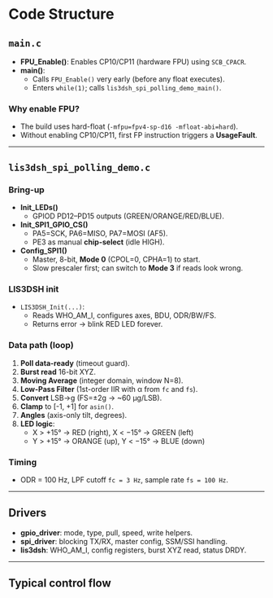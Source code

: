 # Code Structure

## `main.c`
- **FPU_Enable()**: Enables CP10/CP11 (hardware FPU) using `SCB_CPACR`.
- **main()**:
  - Calls `FPU_Enable()` very early (before any float executes).
  - Enters `while(1)`; calls `lis3dsh_spi_polling_demo_main()`.

### Why enable FPU?
- The build uses hard-float (`-mfpu=fpv4-sp-d16 -mfloat-abi=hard`).
- Without enabling CP10/CP11, first FP instruction triggers a **UsageFault**.

---

## `lis3dsh_spi_polling_demo.c`

### Bring-up
- **Init_LEDs()**
  - GPIOD PD12–PD15 outputs (GREEN/ORANGE/RED/BLUE).
- **Init_SPI1_GPIO_CS()**
  - PA5=SCK, PA6=MISO, PA7=MOSI (AF5).
  - PE3 as manual **chip-select** (idle HIGH).
- **Config_SPI1()**
  - Master, 8-bit, **Mode 0** (CPOL=0, CPHA=1) to start.
  - Slow prescaler first; can switch to **Mode 3** if reads look wrong.

### LIS3DSH init
- `LIS3DSH_Init(...)`:
  - Reads WHO_AM_I, configures axes, BDU, ODR/BW/FS.
  - Returns error → blink RED LED forever.

### Data path (loop)
1. **Poll data-ready** (timeout guard).
2. **Burst read** 16-bit XYZ.
3. **Moving Average** (integer domain, window N=8).
4. **Low-Pass Filter** (1st-order IIR with α from `fc` and `fs`).
5. **Convert** LSB→g (FS=±2g → ~60 µg/LSB).
6. **Clamp** to [-1, +1] for `asin()`.
7. **Angles** (axis-only tilt, degrees).
8. **LED logic**:
   - X > +15° → RED (right), X < −15° → GREEN (left)
   - Y > +15° → ORANGE (up), Y < −15° → BLUE (down)

### Timing
- ODR = 100 Hz, LPF cutoff `fc = 3 Hz`, sample rate `fs = 100 Hz`.

---

## Drivers
- **gpio_driver**: mode, type, pull, speed, write helpers.
- **spi_driver**: blocking TX/RX, master config, SSM/SSI handling.
- **lis3dsh**: WHO_AM_I, config registers, burst XYZ read, status DRDY.

---

## Typical control flow
